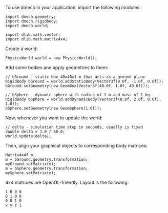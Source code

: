 To use dmech in your application, import the following modules:

    import dmech.geometry;
    import dmech.rigidbody;
    import dmech.world;

    import dlib.math.vector;
    import dlib.math.matrix4x4;

Create a world:

    PhysicsWorld world = new PhysicsWorld();

Add some bodies and apply geometries to them:

    // bGround - static box 40x40x1 m that acts as a ground plane
    RigidBody bGround = world.addStaticBody(Vector3f(0.0f, -1.0f, 0.0f));
    bGround.setGeometry(new GeomBox(Vector3f(40.0f, 1.0f, 40.0f)));

    // bSphere - dynamic sphere with radius of 1 m and mass of 1 kg 
    RigidBody bSphere = world.addDynamicBody(Vector3f(0.0f, 2.0f, 0.0f), 1.0f);
    bSphere.setGeometry(new GeomSphere(1.0f));

Now, whenever you want to update the world:

    // delta - simulation time step in seconds, usually is fixed
    double delta = 1.0 / 60.0;
    world.update(delta);

Then, align your graphical objects to corresponding body matrices:

    Matrix4x4f m;
    m = bGround.geometry.transformation;
    myGround.setMatrix(m);
    m = bSphere.geometry.transformation;
    mySphere.setMatrix(m);

4x4 matrices are OpenGL-friendly. Layout is the following:

    1 0 0 0
    0 1 0 0
    0 0 1 0
    x y z 1
